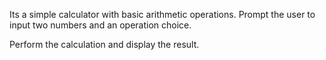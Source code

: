 Its a simple calculator with basic arithmetic operations.
Prompt the user to input two numbers and an operation choice.

Perform the calculation and display the result.
